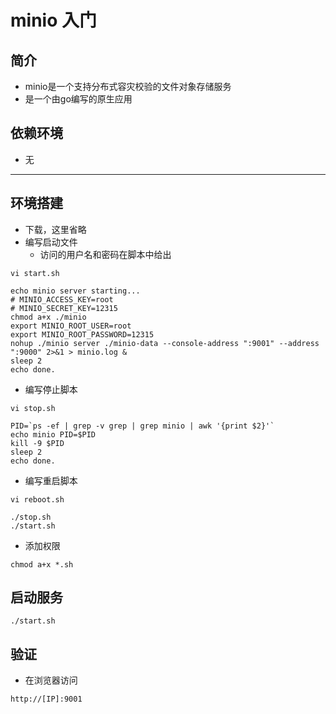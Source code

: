 # minio 入门

## 简介
- minio是一个支持分布式容灾校验的文件对象存储服务
- 是一个由go编写的原生应用

## 依赖环境
- 无

---
## 环境搭建
- 下载，这里省略
- 编写启动文件
    - 访问的用户名和密码在脚本中给出
```shell script
vi start.sh
```
```shell script
echo minio server starting...
# MINIO_ACCESS_KEY=root
# MINIO_SECRET_KEY=12315
chmod a+x ./minio
export MINIO_ROOT_USER=root
export MINIO_ROOT_PASSWORD=12315
nohup ./minio server ./minio-data --console-address ":9001" --address ":9000" 2>&1 > minio.log &
sleep 2
echo done.
```
- 编写停止脚本
```shell script
vi stop.sh
```
```shell script
PID=`ps -ef | grep -v grep | grep minio | awk '{print $2}'`
echo minio PID=$PID
kill -9 $PID
sleep 2
echo done.
```
- 编写重启脚本
```shell script
vi reboot.sh
```
```shell script
./stop.sh
./start.sh
```
- 添加权限
```shell script
chmod a+x *.sh
```

## 启动服务
```shell script
./start.sh
```

## 验证
- 在浏览器访问
```shell script
http://[IP]:9001
```



